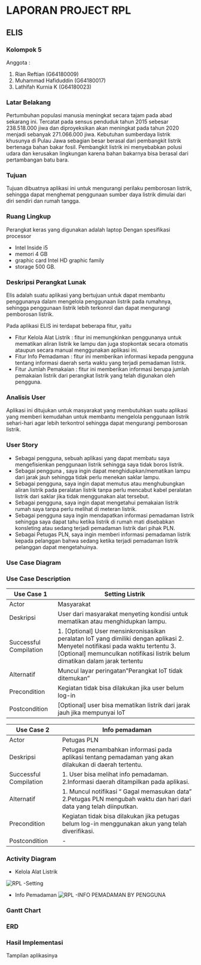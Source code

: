 # LAPORAN PROJECT RPL

## ELIS 

### Kolompok 5

Anggota :
1. Rian Reftian (G64180009)
2. Muhammad Hafiduddin (G64180017)
3. Lathifah Kurnia K (G64180023)


### Latar Belakang 
Pertumbuhan populasi manusia meningkat secara tajam pada abad sekarang ini. Tercatat pada sensus penduduk tahun 2015 sebesar 238.518.000 jiwa dan diproyeksikan akan meningkat pada tahun 2020 menjadi sebanyak 271.066.000 jiwa. Kebutuhan sumberdaya listrik khusunya di Pulau Jawa sebagian besar berasal dari pembangkit listrik bertenaga bahan bakar fosil. Pembangkit listrik ini menyebabkan polusi udara dan kerusakan lingkungan karena bahan bakarnya bisa berasal dari pertambangan batu bara. 



### Tujuan

Tujuan dibuatnya aplikasi ini untuk mengurangi perilaku pemborosan listrik, sehingga dapat menghemat penggunaan sumber daya listrik dimulai dari diri sendiri dan rumah tangga. 


### Ruang Lingkup

Perangkat keras yang digunakan adalah laptop 
Dengan spesifikasi processor 
* Intel Inside i5 
* memori 4 GB 
* graphic card Intel HD graphic family 
* storage 500 GB. 

### Deskripsi Perangkat Lunak

Elis adalah suatu aplikasi yang bertujuan untuk dapat membantu penggunanya dalam mengelola penggunaan listrik pada rumahnya, sehingga penggunaan listrik lebih terkonrol dan dapat mengurangi pemborosan listrik.

Pada aplikasi ELIS ini terdapat beberapa fitur, yaitu
* Fitur Kelola Alat Listrik : fitur ini memungkinkan penggunanya untuk mematikan aliran listrik ke lampu dan juga stopkontak secara otomatis ataupun secara manual menggunakan aplikasi ini.
* Fitur Info Pemadaman : fitur ini memberikan informasi kepada pengguna tentang informasi daerah serta waktu yang terjadi pemadaman listrik.
* Fitur Jumlah Pemakaian : fitur ini memberikan informasi berupa jumlah pemakaian listrik dari perangkat listrik yang telah digunakan oleh pengguna.

### Analisis User

Aplikasi ini ditujukan untuk masyarakat yang membutuhkan suatu aplikasi yang memberi kemudahan untuk membantu mengelola penggunaan listrik sehari-hari agar lebih terkontrol sehingga  dapat mengurangi pemborosan listrik.

### User Story
* Sebagai pengguna, sebuah aplikasi yang dapat membatu saya mengefisienkan penggunaan listrik sehingga saya tidak boros listrik.
* Sebagai pengguna , saya ingin dapat menghidupkan/mematikan lampu dari jarak jauh sehingga tidak perlu menekan saklar lampu.
* Sebagai pengguna, saya ingin dapat memutus atau menghubungkan aliran listrik pada peralatan listrik tanpa perlu mencabut kabel peralatan listrik dari saklar jika tidak menggunakan alat tersebut.
* Sebagai pengguna, saya ingin dapat mengetahui pemakaian listrik rumah saya tanpa perlu melihat di meteran listrik.
* Sebagai pengguna saya ingin mendapatkan informasi pemadaman listrik sehingga saya dapat tahu ketika listrik di rumah mati disebabkan konsleting atau sedang terjadi pemadaman listrik dari pihak PLN.
* Sebagai Petugas PLN, saya ingin memberi informasi pemadaman listrik kepada pelanggan bahwa sedang ketika terjadi pemadaman listrik pelanggan dapat mengetahuinya.


### Use Case Diagram

### Use Case Description

| Use Case 1              |Setting Listrik|
|------------------------ |----------------------- |
| Actor                   |Masyarakat|
|Deskripsi                | User dari masyarakat menyeting kondisi untuk mematikan atau menghidupkan lampu.|
| Successful Compilation  |1. [Optional] User mensinkronisasikan peralatan IoT yang dimiliki dengan aplikasi  2. Menyetel notifikasi pada waktu tertentu  3. [Optional] memunculkan notifikasi listrik belum dimatikan dalam jarak tertentu|
|Alternatif | Muncul layar peringatan”Perangkat IoT tidak ditemukan”|
|Precondition | Kegiatan tidak bisa dilakukan jika user belum log-in|
|Postcondition | [Optional] user bisa mematikan listrik dari jarak jauh jika mempunyai IoT|


| Use Case 2              |Info pemadaman|
|------------------------ |----------------------- |
| Actor                   |Petugas PLN|
|Deskripsi                | Petugas menambahkan informasi pada aplikasi tentang pemadaman yang akan dilakukan di daerah tertentu.|
| Successful Compilation  | 1. User bisa melihat info pemadaman. 2.Informasi daerah ditampilkan pada aplikasi.|
|Alternatif | 1. Muncul notifikasi “ Gagal memasukan data”  2.Petugas PLN mengubah waktu dan hari dari data yang telah diinputkan.|
|Precondition | Kegiatan tidak bisa dilakukan jika petugas belum log-in menggunakan akun yang telah diverifikasi.|
|Postcondition |-|




### Activity Diagram

* Kelola Alat Listrik

![RPL -Setting](https://user-images.githubusercontent.com/60084059/82143232-93b19480-986c-11ea-949e-f2a500effb0e.png)


* Info Pemadaman
![RPL -INFO PEMADAMAN BY PENGGUNA](https://user-images.githubusercontent.com/60084059/82143249-a926be80-986c-11ea-822a-4d0b9c284c2d.png)


### Gantt Chart

### ERD

### Hasil Implementasi

Tampilan aplikasinya

